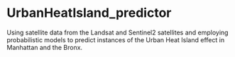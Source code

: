 # UrbanHeatIsland_predictor
Using satellite data from the Landsat and Sentinel2 satellites and employing probabilistic models to predict instances of the Urban Heat Island effect in Manhattan and the Bronx.
